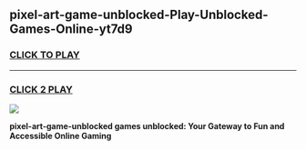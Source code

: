 
## pixel-art-game-unblocked-Play-Unblocked-Games-Online-yt7d9
<h3>
<a href="https://premium76.site?title=pixel-art-game-unblocked&ref=24A">CLICK TO PLAY</a></h3>
<hr>

<h3>
<a href="https://premium76.site?title=pixel-art-game-unblocked&ref=24A">CLICK 2 PLAY</a>
  
</h3>

<a href="https://premium76.site?title=pixel-art-game-unblocked&ref=24A"><img src="https://clearcache.store/games.png"></a>


**pixel-art-game-unblocked games unblocked: Your Gateway to Fun and Accessible Online Gaming**
